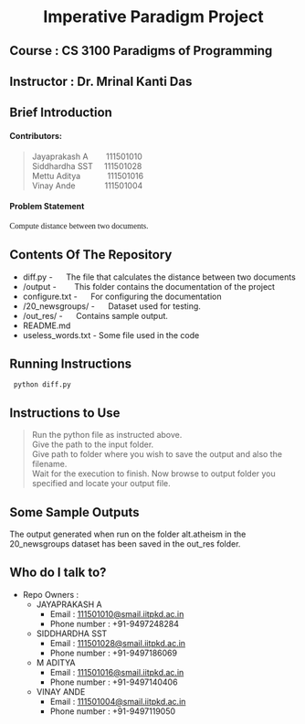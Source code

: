 # <center>Imperative Paradigm Project </center>
## Course : CS 3100 Paradigms of Programming

## Instructor : Dr. Mrinal Kanti Das
## Brief Introduction
#### Contributors: 
> Jayaprakash A &nbsp;&nbsp;&nbsp;&nbsp;&nbsp;&nbsp;&nbsp;111501010  
> Siddhardha SST&nbsp;&nbsp;&nbsp;&nbsp;&nbsp;111501028  
> Mettu Aditya&nbsp;&nbsp;&nbsp;&nbsp;&nbsp;&nbsp;&nbsp;&nbsp;&nbsp;&nbsp;&nbsp;&nbsp;111501016  
> Vinay Ande&nbsp;&nbsp;&nbsp;&nbsp;&nbsp;&nbsp;&nbsp;&nbsp;&nbsp; &nbsp;&nbsp;&nbsp;111501004  

#### Problem Statement
<span style="font-family: Calibri; font-size: 1em;">Compute distance between two documents.</span>

## Contents Of The Repository
* diff.py - &nbsp;&nbsp;&nbsp;&nbsp;&nbsp;The file that calculates the distance between two documents
* /output  - &nbsp;&nbsp;&nbsp;&nbsp;&nbsp;&nbsp;&nbsp;This folder contains the documentation of the project
* configure.txt - &nbsp;&nbsp;&nbsp;&nbsp;&nbsp;For configuring the documentation
* /20_newsgroups/ - &nbsp;&nbsp;&nbsp;&nbsp;&nbsp;Dataset used for testing.
* /out_res/ - &nbsp;&nbsp;&nbsp;&nbsp;&nbsp;Contains sample output.
* README.md 
* useless_words.txt - Some file used in the code

## Running Instructions
``` python diff.py```
## Instructions to Use
> Run the python file as instructed above.  
> Give the path to the input folder.  
> Give path to folder where you wish to save the output and also the filename.  
> Wait for the execution to finish. Now browse to output folder you specified and locate your output file.  
## Some Sample Outputs
 The output generated when run on the folder alt.atheism in the 20_newsgroups dataset has been saved in the out_res folder.

## Who do I talk to?

* Repo Owners : 
	- JAYAPRAKASH A
    	- Email : 111501010@smail.iitpkd.ac.in
    	- Phone number : +91-9497248284
	- SIDDHARDHA SST
    	- Email : 111501028@smail.iitpkd.ac.in
    	- Phone number : +91-9497186069
	- M ADITYA
    	- Email : 111501016@smail.iitpkd.ac.in
    	- Phone number : +91-9497140406
	- VINAY ANDE
    	- Email : 111501004@smail.iitpkd.ac.in
    	- Phone number : +91-9497119050
